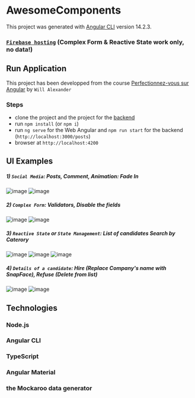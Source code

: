 # AwesomeComponents
This project was generated with [Angular CLI](https://github.com/angular/angular-cli) version 14.2.3. 
### [`Firebase hosting`](https://angular-web-advanced.web.app) (Complex Form & Reactive State work only, no data!)

## Run Application 
This project has been developped from the course [Perfectionnez-vous sur Angular](https://openclassrooms.com/fr/courses/7471281-perfectionnez-vous-sur-angular) by `Will Alexander`
### Steps
* clone the project and the project for the [backend](https://github.com/OpenClassrooms-Student-Center/angular-advanced-backend)
* run `npm install` (or `npm i`)
* run `ng serve` for the Web Angular and `npm run start` for the backend (`http://localhost:3000/posts`)
* browser at `http://localhost:4200`

## UI Examples

##### 1) `Social Media`: Posts, Comment, Animation: Fade In
![image](https://user-images.githubusercontent.com/90509456/205359834-8b98cfd6-ca1d-4203-8bbb-d6383c7d77f7.png)
![image](https://user-images.githubusercontent.com/90509456/205360433-1dc30b27-ee35-4922-b86a-e11d3fb442c9.png)

##### 2) `Complex Form`: Validators, Disable the fields 
![image](https://user-images.githubusercontent.com/90509456/205360171-133ef0d5-dbfc-4fa1-8521-c2cdcbbd7791.png)
![image](https://user-images.githubusercontent.com/90509456/205360531-f92df7dd-3ee0-4ca1-bd0f-4f21281b08ab.png)

##### 3) `Reactive State` or `State Management`: List of candidates Search by Caterory
![image](https://user-images.githubusercontent.com/90509456/205360780-58e25089-0410-4539-97c8-208a268541e2.png)
![image](https://user-images.githubusercontent.com/90509456/205361474-f4619a41-e712-4fed-8585-c8db063167cf.png)
![image](https://user-images.githubusercontent.com/90509456/205361548-21d3fb84-51cc-4ecf-afe2-1fc2fc35b26a.png)

##### 4) `Details of a candidate`: Hire (Replace Company's name with SnapFace), Refuse (Delete from list)  
![image](https://user-images.githubusercontent.com/90509456/205361684-7bca3265-d995-4a1c-bade-8c216ef0ed0c.png)
![image](https://user-images.githubusercontent.com/90509456/205362133-a985436d-a678-4608-9726-9d11db5e1cea.png)

## Technologies

### Node.js
### Angular CLI
### TypeScript
### Angular Material
### the Mockaroo data generator

